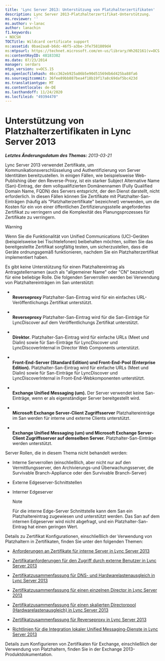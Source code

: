 ```yaml
---
title: 'Lync Server 2013: Unterstützung von Platzhalterzertifikaten'
description: Lync Server 2013-Platzhalterzertifikat-Unterstützung.
ms.reviewer: ''
ms.author: v-lanac
author: lanachin
f1.keywords:
- NOCSH
TOCTitle: Wildcard certificate support
ms:assetid: 0bae2aa8-b6dc-46f5-a3be-3fe7581809d4
ms:mtpsurl: https://technet.microsoft.com/en-us/library/Hh202161(v=OCS.15)
ms:contentKeyID: 48183382
ms.date: 07/23/2014
manager: serdars
mtps_version: v=OCS.15
ms.openlocfilehash: 46cc362eb925a86b5e90d51569db6d425ba88fa6
ms.sourcegitcommit: 36fee89bb887bea4f18b19f17a8c69daf5bc423d
ms.translationtype: MT
ms.contentlocale: de-DE
ms.lasthandoff: 11/24/2020
ms.locfileid: "49394470"
---
```

# <a name="wildcard-certificate-support-in-lync-server-2013"></a>Unterstützung von Platzhalterzertifikaten in Lync Server 2013

<div data-xmlns="http://www.w3.org/1999/xhtml">

<div class="topic" data-xmlns="http://www.w3.org/1999/xhtml" data-msxsl="urn:schemas-microsoft-com:xslt" data-cs="https://msdn.microsoft.com/">

<div data-asp="https://msdn2.microsoft.com/asp">



</div>

<div id="mainSection">

<div id="mainBody">

<span> </span>

_**Letztes Änderungsdatum des Themas:** 2013-03-21_

Lync Server 2013 verwendet Zertifikate, um Kommunikationsverschlüsselung und Authentifizierung von Server Identitäten bereitzustellen. In einigen Fällen, wie beispielsweise Web-Publishing über den Reverse-Proxy, ist ein starker Subject Alternative Name (San)-Eintrag, der dem vollqualifizierten Domänennamen (Fully Qualified Domain Name, FQDN) des Servers entspricht, der den Dienst darstellt, nicht erforderlich. In diesen Fällen können Sie Zertifikate mit Platzhalter-San-Einträgen (häufig als "Platzhalterzertifikate" bezeichnet) verwenden, um die Kosten für ein von einer öffentlichen Zertifizierungsstelle angefordertes Zertifikat zu verringern und die Komplexität des Planungsprozesses für Zertifikate zu verringern.

<div>


> [!WARNING]  
> Wenn Sie die Funktionalität von Unified Communications (UC)-Geräten (beispielsweise bei Tischtelefonen) beibehalten möchten, sollten Sie das bereitgestellte Zertifikat sorgfältig testen, um sicherzustellen, dass die Geräte ordnungsgemäß funktionieren, nachdem Sie ein Platzhalterzertifikat implementiert haben.



</div>

Es gibt keine Unterstützung für einen Platzhaltereintrag als Antragstellernamen (auch als "allgemeiner Name" oder "CN" bezeichnet) für eine beliebige Rolle. Die folgenden Serverrollen werden bei Verwendung von Platzhaltereinträgen im San unterstützt:

  - <span></span>  
    **Reverseproxy**   Platzhalter-San-Eintrag wird für ein einfaches URL-Veröffentlichungs Zertifikat unterstützt.

  - <span></span>  
    **Reverseproxy**   Platzhalter-San-Eintrag wird für die San-Einträge für LyncDiscover auf dem Veröffentlichungs Zertifikat unterstützt.

  - <span></span>  
    **Direktor.**   Platzhalter-San-Eintrag wird für einfache URLs (Meet und Dialin) sowie für San-Einträge für LyncDiscover und LyncDiscoverInternal in Director Web Components unterstützt.

  - <span></span>  
    **Front-End-Server (Standard Edition) und Front-End-Pool (Enterprise Edition).** Platzhalter-San-Eintrag wird für einfache URLs (Meet und Dialin) sowie für San-Einträge für LyncDiscover und LyncDiscoverInternal in Front-End-Webkomponenten unterstützt.

  - <span></span>  
    **Exchange Unified Messaging (um).**   Der Server verwendet keine San-Einträge, wenn er als eigenständiger Server bereitgestellt wird.

  - <span></span>  
    **Microsoft Exchange Server-Client Zugriffsserver**   Platzhaltereinträge im San werden für interne und externe Clients unterstützt.

  - <span></span>  
    **Exchange Unified Messaging (um) und Microsoft Exchange Server-Client Zugriffsserver auf demselben Server.**   Platzhalter-San-Einträge werden unterstützt.

Server Rollen, die in diesem Thema nicht behandelt werden:

  - Interne Serverrollen (einschließlich, aber nicht nur auf den Vermittlungsserver, den Archivierungs-und Überwachungsserver, die Survivable Branch-Appliance oder den Survivable Branch-Server)

  - Externe Edgeserver-Schnittstellen

  - Interner Edgeserver
    
    <div>
    

    > [!NOTE]  
    > Für die interne Edge-Server Schnittstelle kann dem San ein Platzhaltereintrag zugewiesen und unterstützt werden. Das San auf dem internen Edgeserver wird nicht abgefragt, und ein Platzhalter-San-Eintrag hat einen geringen Wert.

    
    </div>

Details zu Zertifikat Konfigurationen, einschließlich der Verwendung von Platzhaltern in Zertifikaten, finden Sie unter den folgenden Themen:

  - [Anforderungen an Zertifikate für interne Server in Lync Server 2013](lync-server-2013-certificate-requirements-for-internal-servers.md)

  - [Zertifikatanforderungen für den Zugriff durch externe Benutzer in Lync Server 2013](lync-server-2013-certificate-requirements-for-external-user-access.md)

  - [Zertifikatzusammenfassung für DNS- und Hardwarelastenausgleich in Lync Server 2013](lync-server-2013-certificate-summary-dns-and-hlb-load-balanced.md)

  - [Zertifikatzusammenfassung für einen einzelnen Director in Lync Server 2013](lync-server-2013-certificate-summary-single-director.md)

  - [Zertifikatzusammenfassung für einen skalierten Directorpool (Hardwarelastenausgleich) in Lync Server 2013](lync-server-2013-certificate-summary-scaled-director-pool-hardware-load-balancer.md)

  - [Zertifikatzusammenfassung für Reverseproxy in Lync Server 2013](lync-server-2013-certificate-summary-reverse-proxy.md)

  - [Richtlinien für die Integration lokaler Unified Messaging-Dienste in Lync Server 2013](lync-server-2013-guidelines-for-integrating-on-premises-unified-messaging.md)

Details zum Konfigurieren von Zertifikaten für Exchange, einschließlich der Verwendung von Platzhaltern, finden Sie in der Exchange 2013-Produktdokumentation.

</div>

<span> </span>

</div>

</div>

</div>

